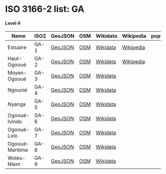 # ISO 3166-2 list: GA


#### Level 4
Name | ISO2 | GeoJSON | OSM | Wikidata | Wikipedia | population 
--- | --- | --- | --- | --- | --- | --: 
Estuaire | GA-1 | [GeoJSON](../../export/geojson/q7/iso2/GA/GA-1.geojson) | [OSM](https://www.openstreetmap.org/relation/1243584) | [Wikidata](https://www.wikidata.org/wiki/Q281109) | [Wikipedia](http://en.wikipedia.org/wiki/fr%3AEstuaire%20%28province%29) | 
Haut-Ogooué | GA-2 | [GeoJSON](../../export/geojson/q7/iso2/GA/GA-2.geojson) | [OSM](https://www.openstreetmap.org/relation/1243580) | [Wikidata](https://www.wikidata.org/wiki/Q654438) | [Wikipedia](http://en.wikipedia.org/wiki/fr%3AHaut-Ogoou%C3%A9) | 
Moyen-Ogooué | GA-3 | [GeoJSON](../../export/geojson/q7/iso2/GA/GA-3.geojson) | [OSM](https://www.openstreetmap.org/relation/1243586) | [Wikidata](https://www.wikidata.org/wiki/Q590802) |  | 
Ngounié | GA-4 | [GeoJSON](../../export/geojson/q7/iso2/GA/GA-4.geojson) | [OSM](https://www.openstreetmap.org/relation/1243583) | [Wikidata](https://www.wikidata.org/wiki/Q823774) |  | 
Nyanga | GA-5 | [GeoJSON](../../export/geojson/q7/iso2/GA/GA-5.geojson) | [OSM](https://www.openstreetmap.org/relation/1243587) | [Wikidata](https://www.wikidata.org/wiki/Q846017) |  | 
Ogooué-Ivindo | GA-6 | [GeoJSON](../../export/geojson/q7/iso2/GA/GA-6.geojson) | [OSM](https://www.openstreetmap.org/relation/1243581) | [Wikidata](https://www.wikidata.org/wiki/Q823822) |  | 
Ogooué-Lolo | GA-7 | [GeoJSON](../../export/geojson/q7/iso2/GA/GA-7.geojson) | [OSM](https://www.openstreetmap.org/relation/1243588) | [Wikidata](https://www.wikidata.org/wiki/Q823762) |  | 
Ogooué-Maritime | GA-8 | [GeoJSON](../../export/geojson/q7/iso2/GA/GA-8.geojson) | [OSM](https://www.openstreetmap.org/relation/1243589) | [Wikidata](https://www.wikidata.org/wiki/Q823751) |  | 
Woleu-Ntem | GA-9 | [GeoJSON](../../export/geojson/q7/iso2/GA/GA-9.geojson) | [OSM](https://www.openstreetmap.org/relation/1243582) | [Wikidata](https://www.wikidata.org/wiki/Q823800) |  | 
